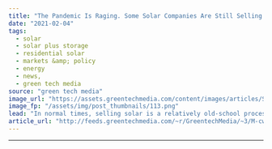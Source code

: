 ```yaml
---
title: "The Pandemic Is Raging. Some Solar Companies Are Still Selling Door-to-Door"
date: "2021-02-04"
tags: 
  - solar
  - solar plus storage 
  - residential solar
  - markets &amp; policy
  - energy
  - news,
  - green tech media
source: "green tech media"
image_url: "https://assets.greentechmedia.com/content/images/articles/Sunrun_RooftopSolar_Aerial_sunny_XL.jpg"
image_fp: "/assets/img/post_thumbnails/113.png"
lead: "In normal times, selling solar is a relatively old-school process. Branded vans cruise neighborhoods, unloading employees who knock on dozens of doors. When they’re lucky enough to find a sympathetic ear, many sellers step into a customer’s home, rea ..."
article_url: "http://feeds.greentechmedia.com/~r/GreentechMedia/~3/M-cwfa9Dy80/the-pandemic-rages-on-some-solar-companies-are-still-selling-door-to-door"
---
```


---
